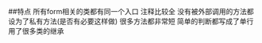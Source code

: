 ##特点
    所有form相关的类都有同一个入口
    注释比较全
    没有被外部调用的方法都设为了私有方法(是否有必要这样做)
    很多方法都非常短
    简单的判断都写成了单行
    用了很多类的继承